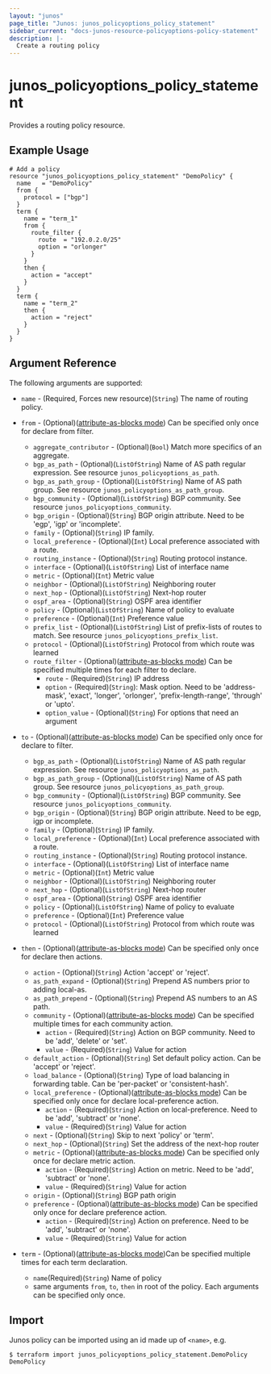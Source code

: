 ```yaml
---
layout: "junos"
page_title: "Junos: junos_policyoptions_policy_statement"
sidebar_current: "docs-junos-resource-policyoptions-policy-statement"
description: |-
  Create a routing policy
---
```


# junos_policyoptions_policy_statement

Provides a routing policy resource.

## Example Usage

```hcl
# Add a policy
resource "junos_policyoptions_policy_statement" "DemoPolicy" {
  name   = "DemoPolicy"
  from {
    protocol = ["bgp"]
  }
  term {
    name = "term_1"
    from {
      route_filter {
        route  = "192.0.2.0/25"
        option = "orlonger"
      }
    }
    then {
      action = "accept"
    }
  }
  term {
    name = "term_2"
    then {
      action = "reject"
    }
  }
}
```

## Argument Reference

The following arguments are supported:

* `name` - (Required, Forces new resource)(`String`) The name of routing policy.
* `from` - (Optional)([attribute-as-blocks mode](https://www.terraform.io/docs/configuration/attr-as-blocks.html)) Can be specified only once for declare from filter.
  * `aggregate_contributor` - (Optional)(`Bool`) Match more specifics of an aggregate.
  * `bgp_as_path` - (Optional)(`ListOfString`) Name of AS path regular expression. See resource `junos_policyoptions_as_path`.
  * `bgp_as_path_group` - (Optional)(`ListOfString`) Name of AS path group. See resource `junos_policyoptions_as_path_group`.
  * `bgp_community` - (Optional)(`ListOfString`) BGP community. See resource `junos_policyoptions_community`.
  * `bgp_origin` - (Optional)(`String`) BGP origin attribute. Need to be 'egp', 'igp' or 'incomplete'.
  * `family` - (Optional)(`String`) IP family.
  * `local_preference` - (Optional)(`Int`) Local preference associated with a route.
  * `routing_instance` - (Optional)(`String`) Routing protocol instance.
  * `interface` - (Optional)(`ListOfString`) List of interface name
  * `metric` - (Optional)(`Int`) Metric value
  * `neighbor` - (Optional)(`ListOfString`) Neighboring router
  * `next_hop` - (Optional)(`ListOfString`) Next-hop router
  * `ospf_area` - (Optional)(`String`) OSPF area identifier
  * `policy` - (Optional)(`ListOfString`) Name of policy to evaluate
  * `preference` - (Optional)(`Int`) Preference value
  * `prefix_list` - (Optional)(`ListOfString`) List of prefix-lists of routes to match. See resource `junos_policyoptions_prefix_list`.
  * `protocol` - (Optional)(`ListOfString`) Protocol from which route was learned
  * `route_filter` - (Optional)([attribute-as-blocks mode](https://www.terraform.io/docs/configuration/attr-as-blocks.html)) Can be specified multiple times for each filter to declare.
    * `route` - (Required)(`String`) IP address
    * `option` - (Required)(`String`): Mask option. Need to be 'address-mask', 'exact', 'longer', 'orlonger', 'prefix-length-range', 'through' or 'upto'.
    * `option_value` - (Optional)(`String`) For options that need an argument
* `to` - (Optional)([attribute-as-blocks mode](https://www.terraform.io/docs/configuration/attr-as-blocks.html)) Can be specified only once for declare to filter.
  * `bgp_as_path` - (Optional)(`ListOfString`) Name of AS path regular expression. See resource `junos_policyoptions_as_path`.
  * `bgp_as_path_group` - (Optional)(`ListOfString`) Name of AS path group. See resource `junos_policyoptions_as_path_group`.
  * `bgp_community` - (Optional)(`ListOfString`) BGP community. See resource `junos_policyoptions_community`.
  * `bgp_origin` - (Optional)(`String`) BGP origin attribute. Need to be egp, igp or incomplete.
  * `family` - (Optional)(`String`) IP family.
  * `local_preference` - (Optional)(`Int`) Local preference associated with a route.
  * `routing_instance` - (Optional)(`String`) Routing protocol instance.
  * `interface` - (Optional)(`ListOfString`) List of interface name
  * `metric` - (Optional)(`Int`) Metric value
  * `neighbor` - (Optional)(`ListOfString`) Neighboring router
  * `next_hop` - (Optional)(`ListOfString`) Next-hop router
  * `ospf_area` - (Optional)(`String`) OSPF area identifier
  * `policy` - (Optional)(`ListOfString`) Name of policy to evaluate
  * `preference` - (Optional)(`Int`) Preference value
  * `protocol` - (Optional)(`ListOfString`) Protocol from which route was learned
* `then` - (Optional)([attribute-as-blocks mode](https://www.terraform.io/docs/configuration/attr-as-blocks.html)) Can be specified only once for declare then actions.
  * `action` - (Optional)(`String`) Action 'accept' or 'reject'.
  * `as_path_expand` - (Optional)(`String`) Prepend AS numbers prior to adding local-as.
  * `as_path_prepend` - (Optional)(`String`) Prepend AS numbers to an AS path.
  * `community` - (Optional)([attribute-as-blocks mode](https://www.terraform.io/docs/configuration/attr-as-blocks.html)) Can be specified multiple times for each community action.
    * `action` - (Required)(`String`) Action on BGP community. Need to be 'add', 'delete' or 'set'.
    * `value` - (Required)(`String`) Value for action
  * `default_action` - (Optional)(`String`) Set default policy action. Can be 'accept' or 'reject'.
  * `load_balance` - (Optional)(`String`) Type of load balancing in forwarding table. Can be 'per-packet' or 'consistent-hash'.
  * `local_preference` - (Optional)([attribute-as-blocks mode](https://www.terraform.io/docs/configuration/attr-as-blocks.html)) Can be specified only once for declare local-preference action.
    * `action` - (Required)(`String`) Action on local-preference. Need to be 'add', 'subtract' or 'none'.
    * `value` - (Required)(`String`) Value for action
  * `next` - (Optional)(`String`) Skip to next 'policy' or 'term'.
  * `next_hop` - (Optional)(`String`) Set the address of the next-hop router
  * `metric` - (Optional)([attribute-as-blocks mode](https://www.terraform.io/docs/configuration/attr-as-blocks.html)) Can be specified only once for declare metric action.
    * `action` - (Required)(`String`) Action on metric. Need to be 'add', 'subtract' or 'none'.
    * `value` - (Required)(`String`) Value for action
  * `origin` - (Optional)(`String`) BGP path origin
  * `preference` - (Optional)([attribute-as-blocks mode](https://www.terraform.io/docs/configuration/attr-as-blocks.html)) Can be specified only once for declare preference action.
    * `action` - (Required)(`String`) Action on preference. Need to be 'add', 'subtract' or 'none'.
    * `value` - (Required)(`String`) Value for action


* `term` - (Optional)([attribute-as-blocks mode](https://www.terraform.io/docs/configuration/attr-as-blocks.html))Can be specified multiple times for each term declaration.
  * `name`(Required)(`String`) Name of policy
  * same arguments `from`, `to`, `then` in root of the policy. Each arguments can be specified only once.

## Import

Junos policy can be imported using an id made up of `<name>`, e.g.

```
$ terraform import junos_policyoptions_policy_statement.DemoPolicy DemoPolicy
```
